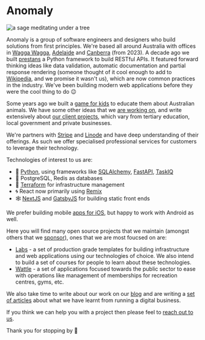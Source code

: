 # Anomaly
![a sage meditating under a tree](profile/hero.png)

Anomaly is a group of software engineers and designers who build solutions from first principles. We're based all around Australia with offices in [Wagga  Wagga](https://en.wikipedia.org/wiki/Wagga_Wagga), [Adelaide](https://en.wikipedia.org/wiki/Adelaide) and [Canberra](https://en.wikipedia.org/wiki/Canberra) (from 2023). A decade ago we built [prestans](https://github.com/anomaly/prestans) a Python framework to build RESTful APIs. It featured forward thinking ideas like data validation, automatic documentation and partial response rendering (someone thought of it cool enough to add to [Wikipedia](https://en.wikipedia.org/wiki/Web_Server_Gateway_Interface), and we promise it wasn't us), which are now common practices in the industry. We've been building modern web applications before they were the cool thing to do 😉 

Some years ago we built a [game for kids](https://www.anomaly.ltd/ventures/monstapals) to educate them about Australian animals. We have some other ideas that we [are working on](https://www.anomaly.ltd/ventures), and write extensively about [our client projects](https://www.anomaly.ltd/portfolio), which vary from tertiary education, local government and private businesses.

We're partners with [Stripe](https://www.anomaly.ltd/capabilities/stripe/) and [Linode](https://www.anomaly.ltd/capabilities/linode/) and have deep understanding of their offerings. As such we offer specialised professional services for customers to leverage their technology.

Technologies of interest to us are:
- 🐍 [Python](https://www.python.org), using frameworks like [SQLAlchemy](https://www.sqlalchemy.org), [FastAPI](https://fastapi.tiangolo.com), [TaskIQ](https://taskiq-python.github.io)
- 📀 PostgreSQL, Redis as databases
- 🌋 [Terraform](https://www.terraform.io) for infrastructure management
- 🌀 React now primarily using [Remix](https://remix.run)
- 🕸 [NextJS](https://nextjs.org) and [GatsbyJS](https://www.gatsbyjs.com) for building static front ends

We prefer building mobile [apps for iOS](https://apps.apple.com/us/developer/anomaly-software-pty-ltd/id298807962), but happy to work with Android as well. 

Here you will find many open source projects that we maintain (amongst others that we [sponsor](https://github.com/orgs/anomaly/sponsoring)), ones that we are most foucsed on are:

- [Labs](https://github.com/anomaly/labs) - a set of production grade templates for building infrastructure and web applications using our technologies of choice. We also intend to build a set of courses for people to learn about these technologies.
- [Wattle](https://github.com/wattlehq/) - a set of applications focused towards the public sector to ease with operations like management of memberships for recreation centres, gyms, etc.

We also take time to write about our work on our [blog](https://www.anomaly.ltd/blog/) and are writing a [set of articles](https://zen.anomaly.ltd) about what we have learnt from running a digital business.

If you think we can help you with a project then please feel to [reach out to us](https://www.anomaly.ltd/contact/). 

Thank you for stopping by 🙏
